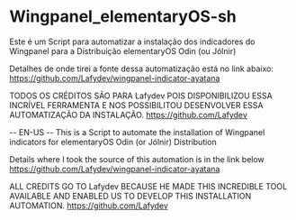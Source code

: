 # Wingpanel_elementaryOS-sh

Este é um Script para automatizar a instalação dos indicadores do Wingpanel para a Distribuição elementaryOS Odin (ou Jólnir)

Detalhes de onde tirei a fonte dessa automatização está no link abaixo:
https://github.com/Lafydev/wingpanel-indicator-ayatana

TODOS OS CRÉDITOS SÃO PARA Lafydev POIS DISPONIBILIZOU ESSA INCRÍVEL FERRAMENTA E NOS POSSIBILITOU DESENVOLVER ESSA AUTOMATIZAÇÃO DA INSTALAÇÃO.
https://github.com/Lafydev

-- EN-US --
This is a Script to automate the installation of Wingpanel indicators for elementaryOS Odin (or Jólnir) Distribution

Details where I took the source of this automation is in the link below
https://github.com/Lafydev/wingpanel-indicator-ayatana

ALL CREDITS GO TO Lafydev BECAUSE HE MADE THIS INCREDIBLE TOOL AVAILABLE AND ENABLED US TO DEVELOP THIS INSTALLATION AUTOMATION.
https://github.com/Lafydev
